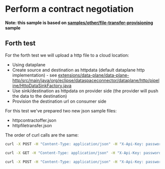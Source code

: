 # Perform a contract negotiation

**Note: this sample is based on [samples/other/file-transfer-provisioning](../../../samples/other/file-transfer-provisioning) sample**


## Forth test

For the forth test we will upload a http file to a cloud location:
* Using dataplane
* Create source and destination as httpdata (default dataplane http implementation)  - see [extensions/data-plane/data-plane-http/src/main/java/org/eclipse/dataspaceconnector/dataplane/http/pipeline/HttpDataSinkFactory.java](extensions/data-plane/data-plane-http/src/main/java/org/eclipse/dataspaceconnector/dataplane/http/pipeline/HttpDataSinkFactory.java)
* Use sink/destination as httpdata on provider side (the provider will push the data to the destination)
* Provision the destination url on consumer side

For this test we've prepared two new json sample files:
* httpcontractoffer.json
* httpfiletransfer.json

The order of curl calls are the same:
```bash
curl -X POST -H "Content-Type: application/json" -H "X-Api-Key: password" -d @samples/other/http-transfer-provisioning/httpcontractoffer.json "http://localhost:9192/api/v1/data/contractnegotiations"

curl -X GET -H "Content-Type: application/json" -H "X-Api-Key: password"  "http://localhost:9192/api/v1/data/contractnegotiations"

curl -X POST -H "Content-Type: application/json" -H "X-Api-Key: password" -d @samples/other/http-transfer-provisioning/httpfiletransfer.json "http://localhost:9192/api/v1/data/transferprocess"
```